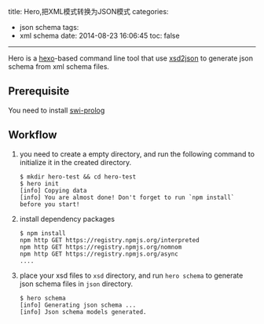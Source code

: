 title: Hero,把XML模式转换为JSON模式
categories:
  - json schema
tags:
  - xml schema
date: 2014-08-23 16:06:45
toc: false
---


Hero is a [hexo][2]-based command line tool that use [xsd2json][3] to generate json schema from xml schema files.

## Prerequisite

You need to install [swi-prolog][1]

## Workflow

1. you need to create a empty directory, and run the following command to initialize it in the created directory.

    ```
    $ mkdir hero-test && cd hero-test
    $ hero init
    [info] Copying data
    [info] You are almost done! Don't forget to run `npm install` before you start!
    ```
2. install dependency packages

    ```
    $ npm install
    npm http GET https://registry.npmjs.org/interpreted
    npm http GET https://registry.npmjs.org/nomnom
    npm http GET https://registry.npmjs.org/async
    ....
    ```
3. place your xsd files to `xsd` directory, and run `hero schema` to generate json schema files in `json` directory.

    ```
    $ hero schema
    [info] Generating json schema ...
    [info] Json schema models generated.
    ```

  [1]: http://www.swi-prolog.org/download/stable
  [2]: http://hexo.io
  [3]: https://github.com/fnogatz/xsd2json
